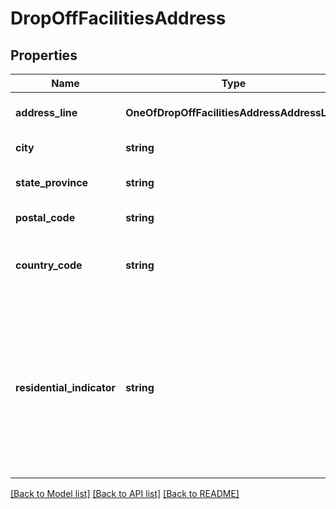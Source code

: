 # DropOffFacilitiesAddress

## Properties
Name | Type | Description | Notes
------------ | ------------- | ------------- | -------------
**address_line** | **OneOfDropOffFacilitiesAddressAddressLine** | Address Line of the Facility. | 
**city** | **string** | Facilities City. | 
**state_province** | **string** | Facility state or province code. | 
**postal_code** | **string** | Facility Postal Code. | 
**country_code** | **string** | UPS Drop Off facility country or territory code. | 
**residential_indicator** | **string** | Indicates if the pickup address is a residential place or not.  Valid Values: Y &#x3D; Residential address N &#x3D; Non-residential (Commercial) address (default) | 

[[Back to Model list]](../../README.md#documentation-for-models) [[Back to API list]](../../README.md#documentation-for-api-endpoints) [[Back to README]](../../README.md)

